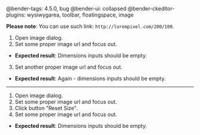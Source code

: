 @bender-tags: 4.5.0, bug
@bender-ui: collapsed
@bender-ckeditor-plugins: wysiwygarea, toolbar, floatingspace, image

**Please note**: You can use such link: `http://lorempixel.com/200/100`.

1. Open image dialog.
2. Set some proper image url and focus out.

* **Expected result**: Dimensions inputs should be empty.

3. Set another proper image url and focus out.

* **Expected result**: Again - dimensions inputs should be empty.

----

1. Open image dialog.
2. Set some proper image url and focus out.
3. Click button "Reset Size".
4. Set some proper image url and focus out.

* **Expected result**: Dimensions inputs should be empty.
